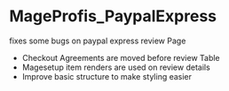 # MageProfis_PaypalExpress

fixes some bugs on paypal express review Page
<ul>
<li>Checkout Agreements are moved before review Table</li>
<li>Magesetup item renders are used on review details</li>
<li>Improve basic structure to make styling easier</li>
</ul>

